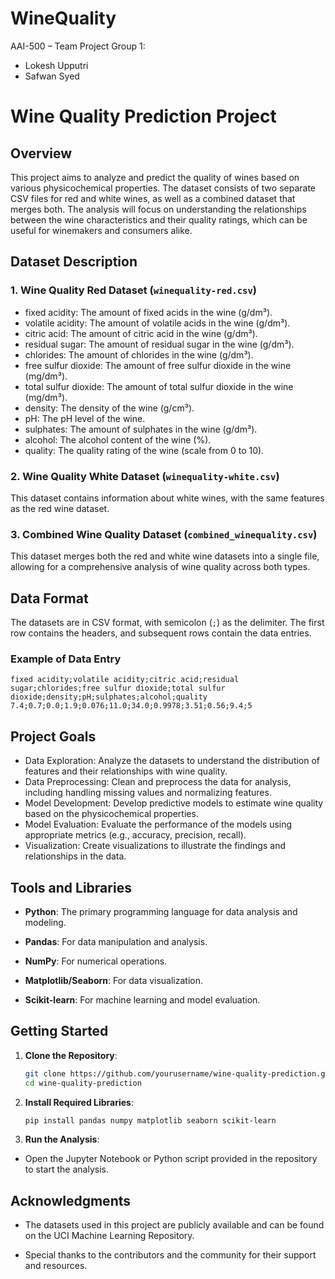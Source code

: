 # WineQuality
AAI-500 – Team Project
Group 1:
- Lokesh Upputri
- Safwan Syed

# Wine Quality Prediction Project

## Overview

This project aims to analyze and predict the quality of wines based on various physicochemical properties. The dataset consists of two separate CSV files for red and white wines, as well as a combined dataset that merges both. The analysis will focus on understanding the relationships between the wine characteristics and their quality ratings, which can be useful for winemakers and consumers alike.

## Dataset Description

### 1. Wine Quality Red Dataset (`winequality-red.csv`)

- fixed acidity: The amount of fixed acids in the wine (g/dm³).
- volatile acidity: The amount of volatile acids in the wine (g/dm³).
- citric acid: The amount of citric acid in the wine (g/dm³).
- residual sugar: The amount of residual sugar in the wine (g/dm³).
- chlorides: The amount of chlorides in the wine (g/dm³).
- free sulfur dioxide: The amount of free sulfur dioxide in the wine (mg/dm³).
- total sulfur dioxide: The amount of total sulfur dioxide in the wine (mg/dm³).
- density: The density of the wine (g/cm³).
- pH: The pH level of the wine.
- sulphates: The amount of sulphates in the wine (g/dm³).
- alcohol: The alcohol content of the wine (%).
- quality: The quality rating of the wine (scale from 0 to 10).


### 2. Wine Quality White Dataset (`winequality-white.csv`)
This dataset contains information about white wines, with the same features as the red wine dataset.


### 3. Combined Wine Quality Dataset (`combined_winequality.csv`)

This dataset merges both the red and white wine datasets into a single file, allowing for a comprehensive analysis of wine quality across both types.


## Data Format

The datasets are in CSV format, with semicolon (`;`) as the delimiter. The first row contains the headers, and subsequent rows contain the data entries.

### Example of Data Entry

```csv
fixed acidity;volatile acidity;citric acid;residual sugar;chlorides;free sulfur dioxide;total sulfur dioxide;density;pH;sulphates;alcohol;quality
7.4;0.7;0.0;1.9;0.076;11.0;34.0;0.9978;3.51;0.56;9.4;5
```

## Project Goals

- Data Exploration: Analyze the datasets to understand the distribution of features and their relationships with wine quality.
- Data Preprocessing: Clean and preprocess the data for analysis, including handling missing values and normalizing features.
- Model Development: Develop predictive models to estimate wine quality based on the physicochemical properties.
- Model Evaluation: Evaluate the performance of the models using appropriate metrics (e.g., accuracy, precision, recall).
- Visualization: Create visualizations to illustrate the findings and relationships in the data.


## Tools and Libraries

- **Python**: The primary programming language for data analysis and modeling.

- **Pandas**: For data manipulation and analysis.

- **NumPy**: For numerical operations.

- **Matplotlib/Seaborn**: For data visualization.

- **Scikit-learn**: For machine learning and model evaluation.


## Getting Started

1. **Clone the Repository**: 
   ```bash
   git clone https://github.com/yourusername/wine-quality-prediction.git
   cd wine-quality-prediction
   ```


2. **Install Required Libraries**:
   ```bash
   pip install pandas numpy matplotlib seaborn scikit-learn
   ```

3. **Run the Analysis**:

- Open the Jupyter Notebook or Python script provided in the repository to start the analysis.


## Acknowledgments

- The datasets used in this project are publicly available and can be found on the UCI Machine Learning Repository.

- Special thanks to the contributors and the community for their support and resources.


